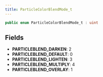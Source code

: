 ```yaml
---
title: ParticleColorBlendMode_t
---
```


```csharp
public enum ParticleColorBlendMode_t : uint
```

## Fields

- **PARTICLEBLEND_DARKEN**: 2
- **PARTICLEBLEND_DEFAULT**: 0
- **PARTICLEBLEND_LIGHTEN**: 3
- **PARTICLEBLEND_MULTIPLY**: 4
- **PARTICLEBLEND_OVERLAY**: 1

